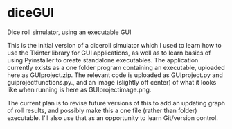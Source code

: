 # diceGUI
Dice roll simulator, using an executable GUI

This is the initial version of a diceroll simulator which I used to learn how to use the Tkinter library for GUI applications, as well as to learn basics of using Pyinstaller to create standalone executables. The application currently exists as a one folder program containing an executable, uploaded here as GUIproject.zip. The relevant code is uploaded as GUIproject.py and guiprojectfunctions.py., and an image (slightly off center) of what it looks like when running is here as GUIprojectimage.png.

The current plan is to revise future versions of this to add an updating graph of roll results, and possibly make this a one file (rather than folder) executable. I'll also use that as an opportunity to learn Git/version control.
